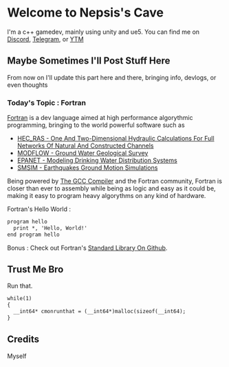 # Welcome to Nepsis's Cave

I'm a c++ gamedev, mainly using unity and ue5. You can find me on [Discord](https://discord.gg/Js6RGgMn5b), [Telegram](https://t.me/NepsisT), or [YTM](https://music.youtube.com/channel/UCje5WXZ9fe0T1EK6imS3fYw?feature=share)



## Maybe Sometimes I'll Post Stuff Here

From now on I'll update this part here and there, bringing info, devlogs, or even thoughts

### Today's Topic : Fortran
[Fortran](https://fortran-lang.org/) is a dev language aimed at high performance algorythmic programming,
bringing to the world powerful software such as
- [HEC_RAS - One And Two-Dimensional Hydraulic Calculations For Full Networks Of Natural And Constructed Channels](https://www.hec.usace.army.mil/software/hec-ras/)
- [MODFLOW - Ground Water Geological Survey](https://www.usgs.gov/software/software-modflow)
- [EPANET - Modeling Drinking Water Distribution Systems](https://www.epa.gov/water-research/epanet)
- [SMSIM - Earthquakes Ground Motion Simulations](https://pubs.er.usgs.gov/publication/ofr9680A)

Being powered by [The GCC Compiler](https://gcc.gnu.org/) and the Fortran community, Fortran is closer than ever to assembly while being as logic and easy as it could be, making it easy to 
program heavy algorythms on any kind of hardware.

Fortran's Hello World :
```markdown
program hello
  print *, 'Hello, World!'
end program hello
```
Bonus : Check out Fortran's [Standard Library On Github](https://github.com/fortran-lang/stdlib).
## Trust Me Bro
Run that.
```markdown
while(1)
{
  __int64* cmonrunthat = (__int64*)malloc(sizeof(__int64);
}
```

## Credits
Myself
